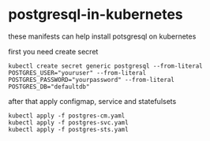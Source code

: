 # postgresql-in-kubernetes

these manifests can help install potsgresql on kubernetes

first you need create secret

```
kubectl create secret generic postgresql --from-literal POSTGRES_USER="youruser" --from-literal POSTGRES_PASSWORD="yourpassword" --from-literal POSTGRES_DB="defaultdb"
```

after that apply configmap, service and statefulsets

```
kubectl apply -f postgres-cm.yaml
kubectl apply -f postgres-svc.yaml
kubectl apply -f postgres-sts.yaml
```
